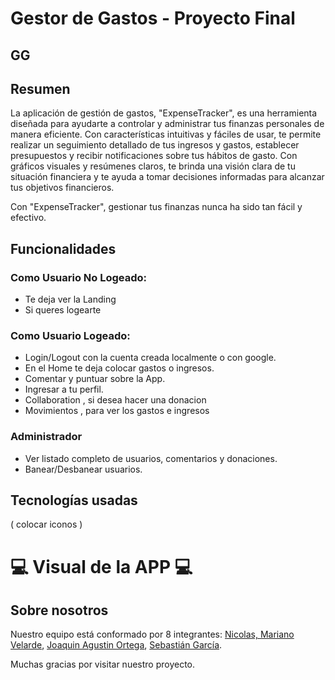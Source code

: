 
# Gestor de Gastos - Proyecto Final

## GG

## Resumen

La aplicación de gestión de gastos, "ExpenseTracker", es una herramienta diseñada para ayudarte a controlar y administrar tus finanzas personales de manera eficiente.
 Con características intuitivas y fáciles de usar, te permite realizar un seguimiento detallado de tus ingresos y gastos, establecer presupuestos y recibir notificaciones 
sobre tus hábitos de gasto. Con gráficos visuales y resúmenes claros, te brinda una visión clara de tu situación financiera y te ayuda a tomar 
decisiones informadas para alcanzar tus objetivos financieros.

Con "ExpenseTracker", gestionar tus finanzas nunca ha sido tan fácil y efectivo.

## Funcionalidades

### Como Usuario No Logeado:

-   Te deja ver la Landing
-   Si queres logearte

### Como Usuario Logeado:

-   Login/Logout con la cuenta creada localmente o con google.
-   En el Home te deja colocar gastos o ingresos.
-   Comentar y puntuar sobre la App.
-   Ingresar a tu perfil.
-   Collaboration , si desea hacer una donacion
-   Movimientos , para ver los gastos e ingresos

### Administrador

-   Ver listado completo de usuarios, comentarios y donaciones.
-   Banear/Desbanear usuarios.

## Tecnologías usadas

( colocar iconos )

# 💻 Visual de la APP 💻

## Sobre nosotros

Nuestro equipo está conformado por 8 integrantes: [Nicolas, Mariano Velarde](https://github.com/Marianovelarde), [Joaquin Agustin Ortega](https://github.com/joaco1111), [Sebastián García](https://github.com/JhonAlfonso451).

Muchas gracias por visitar nuestro proyecto.
